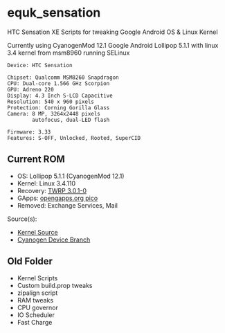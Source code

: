 equk_sensation
==============

HTC Sensation XE Scripts for tweaking Google Android OS & Linux Kernel

Currently using CyanogenMod 12.1 Google Android Lollipop 5.1.1 with linux 3.4 kernel from msm8960 running SELinux


    Device: HTC Sensation

    Chipset: Qualcomm MSM8260 Snapdragon
    CPU: Dual-core 1.566 GHz Scorpion
    GPU: Adreno 220
    Display: 4.3 Inch S-LCD Capacitive
    Resolution: 540 x 960 pixels
    Protection: Corning Gorilla Glass
    Camera: 8 MP, 3264x2448 pixels
            autofocus, dual-LED flash

    Firmware: 3.33
    Features: S-OFF, Unlocked, Rooted, SuperCID

Current ROM
-----------

* OS: Lollipop 5.1.1 (CyanogenMod 12.1)
* Kernel: Linux 3.4.110
* Recovery: [TWRP 3.0.1-0](https://twrp.me/)
* GApps: [opengapps.org pico](http://opengapps.org/)
* Removed: Exchange Services, Mail

Source(s):

* [Kernel Source](https://github.com/ivanich/android_kernel_htc_pyramid/commits/cm-12.1)
* [Cyanogen Device Branch](https://github.com/ivanich/android_device_htc_pyramid/commits/cm-12.1)

Old Folder
----------

* Kernel Scripts
* Custom build.prop tweaks
* zipalign script
* RAM tweaks
* CPU governor
* IO Scheduler
* Fast Charge